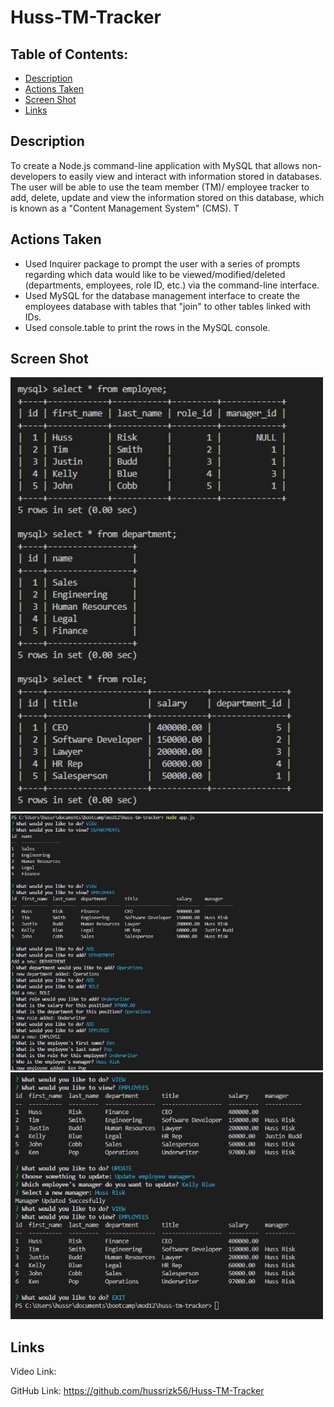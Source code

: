 # Huss-TM-Tracker


## Table of Contents: 
* [Description](#Description)
* [Actions Taken](#Actions)
* [Screen Shot](#Screen)
* [Links](#Links)

## Description
To create a Node.js command-line application with MySQL that allows non-developers to easily view and interact with information stored in databases. The user will be able to use the team member (TM)/ employee tracker to add, delete, update and view the information stored on this database, which is known as a "Content Management System" (CMS). T

## Actions Taken
* Used Inquirer package to prompt the user with a series of prompts regarding which data would like to be viewed/modified/deleted (departments, employees, role ID, etc.) via the command-line interface. 
* Used MySQL for the database management interface to create the employees database with tables that "join" to other tables linked with IDs. 
* Used console.table to print the rows in the MySQL console.  

## Screen Shot

<img src="screenshot1.jpg" width="500px"/> 
<img src="screenshot2.jpg" width="500px"/> 
<img src="screenshot3.jpg" width="500px"/> 
 
## Links

Video Link: 

GitHub Link: https://github.com/hussrizk56/Huss-TM-Tracker
